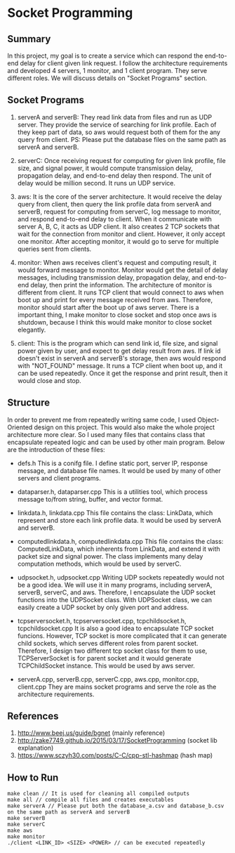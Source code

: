 # Socket Programming

## Summary
In this project, my goal is to create a service which can respond the end-to-end delay for client given link request. I follow the architecture requirements and developed 4 servers, 1 monitor, and 1 client program. They serve different roles. We will discuss details on "Socket Programs" section.

## Socket Programs
1. serverA and serverB:
They read link data from files and run as UDP server. They provide the service of searching for link profile. Each of they keep part of data, so aws would request both of them for the any query from client. PS: Please put the database files on the same path as serverA and serverB.

2. serverC:
Once receiving request for computing for given link profile, file size, and signal power, it would compute transmission delay, propagation delay, and end-to-end delay then respond. The unit of delay would be million second. It runs un UDP service.

3. aws:
It is the core of the server architecture. It would receive the delay query from client, then query the link profile data from serverA and serverB, request for computing from serverC, log message to monitor, and respond end-to-end delay to client. When it communicate with server A, B, C, it acts as UDP client. It also creates 2 TCP sockets that wait for the connection from monitor and client. However, it only accept one monitor. After accepting monitor, it would go to serve for multiple queries sent from clients.

4. monitor:
When aws receives client's request and computing result, it would forward message to monitor. Monitor would get the detail of delay messages, including transmission delay, propagation delay, and end-to-end delay, then print the information. The architecture of monitor is different from client. It runs TCP client that would connect to aws when boot up and print for every message received from aws. Therefore, monitor should start after the boot up of aws server.
There is a important thing, I make monitor to close socket and stop once aws is shutdown, because I think this would make monitor to close socket elegantly.

5. client:
This is the program which can send link id, file size, and signal power given by user, and expect to get delay result from aws. If link id doesn't exist in serverA and serverB's storage, then aws would respond with "NOT_FOUND" message. It runs a TCP client when boot up, and it can be used repeatedly. Once it get the response and print result, then it would close and stop.

## Structure
In order to prevent me from repeatedly writing same code, I used Object-Oriented design on this project. This would also make the whole project architecture more clear. So I used many files that contains class that encapsulate repeated logic and can be used by other main program. Below are the introduction of these files:

* defs.h
This is a conifg file. I define static port, server IP, response message, and database file names. It would be used by many of other servers and client programs.

* dataparser.h, dataparser.cpp
This is a utilities tool, which process message to/from string, buffer, and vector format.

* linkdata.h, linkdata.cpp
This file contains the class: LinkData, which represent and store each link profile data. It would be used by serverA and serverB.

* computedlinkdata.h, computedlinkdata.cpp
This file contains the class: ComputedLinkData, which inherents from LinkData, and extend it with packet size and signal power. The class implements many delay computation methods, which would be used by serverC.

* udpsocket.h, udpsocket.cpp
Writing UDP sockets repeatedly would not be a good idea. We will use it in many programs, including serverA, serverB, serverC, and aws. Therefore, I encapsulate the UDP socket functions into the UDPSocket class. With UDPSocket class, we can easily create a UDP socket by only given port and address.

* tcpserversocket.h, tcpserversocket.cpp, tcpchildsocket.h, tcpchildsocket.cpp
It is also a good idea to encapsulate TCP socket funcions. However, TCP socket is more complicated that it can generate child sockets, which serves different roles from parent socket. Therefore, I design two different tcp socket class for them to use, TCPServerSocket is for parent socket and it would generate TCPChildSocket instance. This would be used by aws server.

* serverA.cpp, serverB.cpp, serverC.cpp, aws.cpp, monitor.cpp, client.cpp
They are mains socket programs and serve the role as the architecture requirements. 

## References
1. http://www.beej.us/guide/bgnet (mainly reference)
2. http://zake7749.github.io/2015/03/17/SocketProgramming (socket lib explanation)
3. https://www.sczyh30.com/posts/C-C/cpp-stl-hashmap (hash map)

## How to Run
```
make clean // It is used for cleaning all compiled outputs
make all // compile all files and creates executables
make serverA // Please put both the database_a.csv and database_b.csv on the same path as serverA and serverB
make serverB
make serverC
make aws
make monitor
./client <LINK_ID> <SIZE> <POWER> // can be executed repeatedly
```


